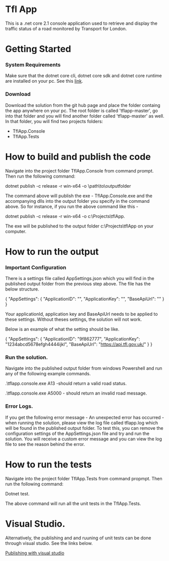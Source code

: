 # Tfl App

This is a .net core 2.1 console application used to retrieve and display the traffic status of a road monitored by Transport for London.

# Getting Started

### System Requirements

Make sure that the dotnet core cli, dotnet core sdk and dotnet core runtime are installed on your pc. See this [link](https://docs.microsoft.com/en-us/dotnet/core/windows-prerequisites?tabs=netcore21#prerequisites-with-visual-studio-2017).

### Download

Download the solution from the  git hub page and place the folder containg the app anywhere on your pc.
The root folder is called 'tflapp-master', go into that folder and you will find another folder called 'tflapp-master' as well. In that folder, you will find two projects folders: 
  - TflApp.Console
  - TflApp.Tests

# How to build and publish the code

Navigate into the project folder TflApp.Console from command prompt. Then run the following command:

dotnet publish -c release -r win-x64 -o \path\to\outputfolder

The command above will publish the exe - TflApp.Console.exe and the accompanying dlls into the output folder you specify in the command above.
So for instance, if you run the above command like this - 

dotnet publish -c release -r win-x64 -o c:\Projects\tflApp. 

The exe will be published to the output folder c:\Projects\tflApp on your computer. 

# How to run the output

### Important Configuration

There is a settings file called AppSettings.json which you will find in the published output folder from the previous step above. The file has the below structure.

{
  "AppSettings": {
    "ApplicationID": "",
    "ApplicationKey": "",
    "BaseApiUrl": ""
  }
}

Your applicationId, application key and BaseApiUrl needs to be applied to these settings. Without theses settings, the solution will not work. 

Below is an example of what the setting should be like.

{
  "AppSettings": {
    "ApplicationID": "9f862777",
    "ApplicationKey": "1234abcd5678efgh4444ijkl",
    "BaseApiUrl": "https://api.tfl.gov.uk/"
  }
}

### Run the solution.

Navigate into the published output folder from windows Powershell and run any of the following example commands.

 .\tflapp.console.exe A13 -should return a valid road status.

  .\tflapp.console.exe A5000 - should return an invalid road message.
  
 ### Error Logs.
 
 If you get the following error message - An unexpected error has occurred - when running the solution, please view the log file called tflapp.log which will be found in the published output folder.
 To test this, you can remove the configuration settings of the AppSettings.json file and try and run the solution. You will receive a custom error message and you can view the log file to see the reason behind the error.

# How to run the tests
Navigate into the project folder TflApp.Tests from command propmpt. Then run the following command:

Dotnet test.

The above command will run all the unit tests in the TflApp.Tests.


# Visual Studio.

Alternatively, the publishing and  and ruuning of unit tests can be done through visual studio. See the links below.

[Publishing with visual studio](https://docs.microsoft.com/en-us/dotnet/core/deploying/deploy-with-vs#self-contained-deployment-with-third-party-dependencies)
